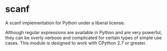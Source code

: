 # scanf
A scanf implementation for Python under a liberal license.

Although regular expressions are available in Python and are very powerful,
they can be overly verbose and complicated for certain types of simple use
cases. This module is designed to work with CPython 2.7 or greater.
